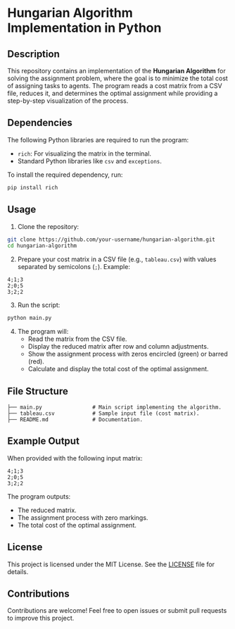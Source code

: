 # Hungarian Algorithm Implementation in Python  

## Description  
This repository contains an implementation of the **Hungarian Algorithm** for solving the assignment problem, where the goal is to minimize the total cost of assigning tasks to agents. The program reads a cost matrix from a CSV file, reduces it, and determines the optimal assignment while providing a step-by-step visualization of the process.  

## Dependencies  
The following Python libraries are required to run the program:  
- `rich`: For visualizing the matrix in the terminal.  
- Standard Python libraries like `csv` and `exceptions`.  

To install the required dependency, run:  
```bash  
pip install rich  
```  

## Usage  
1. Clone the repository:  
```bash  
git clone https://github.com/your-username/hungarian-algorithm.git  
cd hungarian-algorithm  
```  

2. Prepare your cost matrix in a CSV file (e.g., `tableau.csv`) with values separated by semicolons (`;`). Example:  
```csv  
4;1;3  
2;0;5  
3;2;2  
```  

3. Run the script:  
```bash  
python main.py  
```  

4. The program will:  
   - Read the matrix from the CSV file.  
   - Display the reduced matrix after row and column adjustments.  
   - Show the assignment process with zeros encircled (green) or barred (red).  
   - Calculate and display the total cost of the optimal assignment.  

## File Structure  
```
├── main.py                # Main script implementing the algorithm.  
├── tableau.csv            # Sample input file (cost matrix).  
├── README.md              # Documentation.  
```  

## Example Output  
When provided with the following input matrix:  
```
4;1;3  
2;0;5  
3;2;2  
```  
The program outputs:  
- The reduced matrix.  
- The assignment process with zero markings.  
- The total cost of the optimal assignment.  

## License  
This project is licensed under the MIT License. See the [LICENSE](LICENSE) file for details.  

## Contributions  
Contributions are welcome! Feel free to open issues or submit pull requests to improve this project.  
